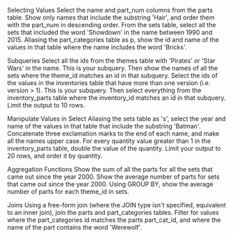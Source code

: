 Selecting Values
Select the name and part_num columns from the parts table. Show only names that include the substring 'Hair', and order them with the part_num in descending order.
From the sets table, select all the sets that included the word 'Showdown' in the name between 1990 and 2015.
Aliasing the part_categories table as p, show the id and name of the values in that table where the name includes the word 'Bricks'.

Subqueries
Select all the ids from the themes table with 'Pirates' or 'Star Wars' in the name. This is your subquery. Then show the names of all the sets where the theme_id matches an id in that subquery.
Select the ids of the values in the inventories table that have more than one version (i.e. version > 1). This is your subquery. Then select everything from the inventory_parts table where the inventory_id matches an id in that subquery. Limit the output to 10 rows.


Manipulate Values in Select
Aliasing the sets table as 's', select the year and name of the values in that table that include the substring 'Batman'. Concatenate three exclamation marks to the end of each name, and make all the names upper case.
For every quantity value greater than 1 in the inventory_parts table, double the value of the quantity. Limit your output to 20 rows, and order it by quantity.

Aggregation Functions
Show the sum of all the parts for all the sets that came out since the year 2000.
Show the average number of parts for sets that came out since the year 2000.
Using GROUP BY, show the average number of parts for each theme_id in sets.

Joins
Using a free-form join (where the JOIN type isn't specified, equivalent to an inner join), join the parts and part_categories tables. Filter for values where the part_categories id matches the parts part_cat_id, and where the name of the part contains the word 'Werewolf'. 
